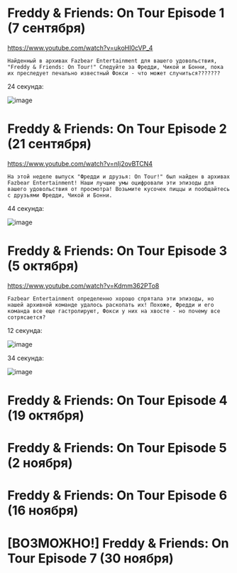 # Freddy & Friends: On Tour Episode 1 (7  сентября) 
https://www.youtube.com/watch?v=ukoHI0cVP_4

```
Найденный в архивах Fazbear Entertainment для вашего удовольствия, "Freddy & Friends: On Tour!" Следуйте за Фредди, Чикой и Бонни, пока их преследует печально известный Фокси - что может случиться???????
```

24 секунда:

![image](https://user-images.githubusercontent.com/87380272/132955377-0ad98b65-5554-4f5d-8c0b-d23064e875d7.png)

# Freddy & Friends: On Tour Episode 2 (21 сентября)
https://www.youtube.com/watch?v=nIj2ovBTCN4

```
На этой неделе выпуск "Фредди и друзья: On Tour!" был найден в архивах Fazbear Entertainment! Наши лучшие умы оцифровали эти эпизоды для вашего удовольствия от просмотра! Возьмите кусочек пиццы и пообщайтесь с друзьями Фредди, Чикой и Бонни.
```

44 секунда:

![image](https://user-images.githubusercontent.com/87380272/134235118-12f6231c-ddfd-4b2f-abcf-8107d2b9ab64.png)

# Freddy & Friends: On Tour Episode 3 (5 октября)
https://www.youtube.com/watch?v=Kdmm362PTo8

```
Fazbear Entertainment определенно хорошо спрятала эти эпизоды, но нашей архивной команде удалось раскопать их! Похоже, Фредди и его команда все еще гастролируют, Фокси у них на хвосте - но почему все сотрясается?
```

12 секунда:

![image](https://user-images.githubusercontent.com/87380272/136229500-f7568aaa-acd0-45b0-a72f-be1a34ab4c69.png)

34 секунда:

![image](https://user-images.githubusercontent.com/87380272/136229938-15f1708c-16ce-4b0e-8191-30fa243582ff.png)


# Freddy & Friends: On Tour Episode 4 (19 октября)

# Freddy & Friends: On Tour Episode 5 (2 ноября)

# Freddy & Friends: On Tour Episode 6 (16 ноября)

# [ВОЗМОЖНО!] Freddy & Friends: On Tour Episode 7 (30 ноября)

